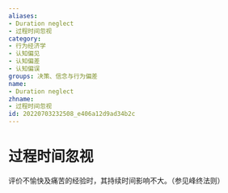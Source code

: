 ```yaml
---
aliases:
- Duration neglect
- 过程时间忽视
category:
- 行为经济学
- 认知偏见
- 认知偏差
- 认知偏误
groups: 决策、信念与行为偏差
name:
- Duration neglect
zhname:
- 过程时间忽视
id: 20220703232508_e406a12d9ad34b2c
---
```


# 过程时间忽视

评价不愉快及痛苦的经验时，其持续时间影响不大。（参见峰终法则）
